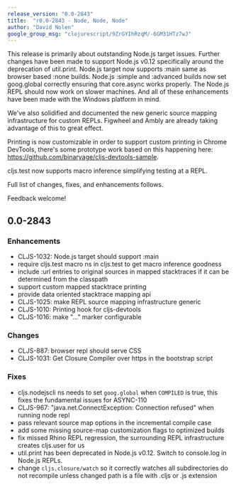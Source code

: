 ```yaml
---
release_version: "0.0-2843"
title:  "r0.0-2843 - Node, Node, Node"
author: "David Nolen"
google_group_msg: "clojurescript/9ZrGYIhRzqM/-6GM31HTz7wJ"
---
```


This release is primarily about outstanding Node.js target
issues. Further changes have been made to support Node.js v0.12
specifically around the deprecation of util.print. Node.js target now
supports :main same as browser based :none builds. Node.js :simple and
:advanced builds now set goog.global correctly ensuring that
core.async works properly. The Node.js REPL should now work on slower
machines. And all of these enhancements have been made with the
Windows platform in mind.

We've also solidified and documented the new generic source mapping
infrastructure for custom REPLs. Figwheel and Ambly are already taking
advantage of this to great effect.

Printing is now customizable in order to support custom printing in
Chrome DevTools, there's some prototype work based on this happening
here: https://github.com/binaryage/cljs-devtools-sample.

cljs.test now supports macro inference simplifying testing at a REPL.

Full list of changes, fixes, and enhancements follows.

Feedback welcome!

## 0.0-2843

### Enhancements
* CLJS-1032: Node.js target should support :main
* require cljs.test macro ns in cljs.test to get macro inference goodness
* include :url entries to original sources in mapped stacktraces if it can be determined   from the classpath
* support custom mapped stacktrace printing
* provide data oriented stacktrace mapping api
* CLJS-1025: make REPL source mapping infrastructure generic
* CLJS-1010: Printing hook for cljs-devtools
* CLJS-1016: make "..." marker configurable

### Changes
* CLJS-887: browser repl should serve CSS
* CLJS-1031: Get Closure Compiler over https in the bootstrap script

### Fixes
* cljs.nodejscli ns needs to set `goog.global` when `COMPILED` is true, this fixes the fundamental issues for ASYNC-110
* CLJS-967: "java.net.ConnectException: Connection refused" when running node repl
* pass relevant source map options in the incremental compile case
* add some missing source-map customization flags to optimized builds
* fix missed Rhino REPL regression, the surrounding REPL infrastructure creates cljs.user for us
* util.print has been deprecated in Node.js v0.12. Switch to console.log in Node.js REPLs.
* change `cljs.closure/watch` so it correctly watches all subdirectories do not recompile unless changed path is a file with .cljs or .js extension
